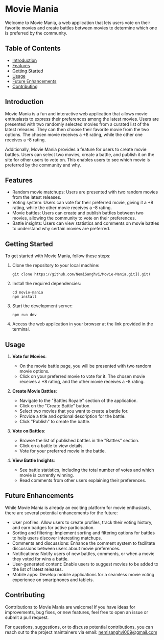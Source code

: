# Movie Mania

Welcome to Movie Mania, a web application that lets users vote on their favorite movies and create battles between movies to determine which one is preferred by the community.

## Table of Contents

- [Introduction](#introduction)
- [Features](#features)
- [Getting Started](#getting-started)
- [Usage](#usage)
- [Future Enhancements](#future-enhancements)
- [Contributing](#contributing)

## Introduction

Movie Mania is a fun and interactive web application that allows movie enthusiasts to express their preferences among the latest movies. Users are presented with two randomly selected movies from a curated list of the latest releases. They can then choose their favorite movie from the two options. The chosen movie receives a +8 rating, while the other one receives a -8 rating.

Additionally, Movie Mania provides a feature for users to create movie battles. Users can select two movies, create a battle, and publish it on the site for other users to vote on. This enables users to see which movie is preferred by the community and why.

## Features

- Random movie matchups: Users are presented with two random movies from the latest releases.
- Voting system: Users can vote for their preferred movie, giving it a +8 rating, while the other movie receives a -8 rating.
- Movie battles: Users can create and publish battles between two movies, allowing the community to vote on their preferences.
- Battle insights: Users can view statistics and comments on movie battles to understand why certain movies are preferred.

## Getting Started

To get started with Movie Mania, follow these steps:

1. Clone the repository to your local machine:

   ```shell
   git clone https://github.com/NemiSanghvi/Movie-Mania.git](.git)
   ```

2. Install the required dependencies:

   ```shell
   cd movie-mania
   npm install
   ```

3. Start the development server:

   ```shell
   npm run dev
   ```

4. Access the web application in your browser at the link provided in the terminal.

## Usage

1. **Vote for Movies**:

   - On the movie battle page, you will be presented with two random movie options.
   - Click on your preferred movie to vote for it. The chosen movie receives a +8 rating, and the other movie receives a -8 rating.

2. **Create Movie Battles**:

   - Navigate to the "Battles Royale" section of the application.
   - Click on the "Create Battle" button.
   - Select two movies that you want to create a battle for.
   - Provide a title and optional description for the battle.
   - Click "Publish" to create the battle.

3. **Vote on Battles**:

   - Browse the list of published battles in the "Battles" section.
   - Click on a battle to view details.
   - Vote for your preferred movie in the battle.

4. **View Battle Insights**:
   - See battle statistics, including the total number of votes and which movie is currently winning.
   - Read comments from other users explaining their preferences.

## Future Enhancements

While Movie Mania is already an exciting platform for movie enthusiasts, there are several potential enhancements for the future:

- User profiles: Allow users to create profiles, track their voting history, and earn badges for active participation.
- Sorting and filtering: Implement sorting and filtering options for battles to help users discover interesting matchups.
- Comments and discussions: Enhance the comment system to facilitate discussions between users about movie preferences.
- Notifications: Notify users of new battles, comments, or when a movie they voted for wins a battle.
- User-generated content: Enable users to suggest movies to be added to the list of latest releases.
- Mobile apps: Develop mobile applications for a seamless movie voting experience on smartphones and tablets.

## Contributing

Contributions to Movie Mania are welcome! If you have ideas for improvements, bug fixes, or new features, feel free to open an issue or submit a pull request.

For questions, suggestions, or to discuss potential contributions, you can reach out to the project maintainers via email: nemisanghvi009@gmail.com
